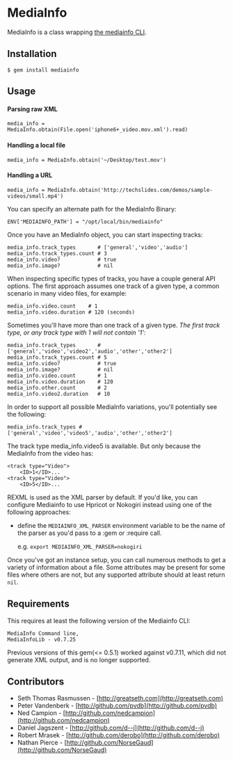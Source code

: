 # MediaInfo

MediaInfo is a class wrapping [the mediainfo CLI](http://mediainfo.sourceforge.net).

## Installation
    
    $ gem install mediainfo
    
## Usage

#### Parsing raw XML
    media_info = MediaInfo.obtain(File.open('iphone6+_video.mov.xml').read)
#### Handling a local file
    media_info = MediaInfo.obtain('~/Desktop/test.mov')
#### Handling a URL
    media_info = MediaInfo.obtain('http://techslides.com/demos/sample-videos/small.mp4')

You can specify an alternate path for the MediaInfo Binary:
    
    ENV['MEDIAINFO_PATH'] = "/opt/local/bin/mediainfo"
    
Once you have an MediaInfo object, you can start inspecting tracks:
    
    media_info.track_types       # ['general','video','audio']
    media_info.track_types.count # 3
    media_info.video?            # true
    media_info.image?            # nil
    
When inspecting specific types of tracks, you have a couple general API options. The 
first approach assumes one track of a given type, a common scenario in many video files, 
for example:
    
    media_info.video.count    # 1
    media_info.video.duration # 120 (seconds)
    
Sometimes you'll have more than one track of a given type. _The first track type, or any track type with <ID>1</ID> will not contain '1':_
    
    media_info.track_types       # ['general','video','video2','audio','other','other2']
    media_info.track_types.count # 5
    media_info.video?            # true
    media_info.image?            # nil
    media_info.video.count       # 1
    media_info.video.duration    # 120
    media_info.other.count       # 2
    media_info.video2.duration   # 10
    
In order to support all possible MediaInfo variations, you'll potentially see the following:

    media_info.track_types # ['general','video','video5','audio','other','other2']
    
The track type media_info.video5 is available. But only because the MediaInfo from the video has:

    <track type="Video">
        <ID>1</ID>...
    <track type="Video">
        <ID>5</ID>...

REXML is used as the XML parser by default. If you'd like, you can 
configure Mediainfo to use Hpricot or Nokogiri instead using one of 
the following approaches:

  * define the `MEDIAINFO_XML_PARSER` environment variable to be the 
    name of the parser as you'd pass to a :gem or :require call. 
    
    e.g. `export MEDIAINFO_XML_PARSER=nokogiri`
    
Once you've got an instance setup, you can call numerous methods to get 
a variety of information about a file. Some attributes may be present 
for some files where others are not, but any supported attribute 
should at least return `nil`.

## Requirements

This requires at least the following version of the Mediainfo CLI:
  
    MediaInfo Command line,
    MediaInfoLib - v0.7.25
  
Previous versions of this gem(<= 0.5.1) worked against v0.7.11, which did not 
generate XML output, and is no longer supported.

## Contributors

* Seth Thomas Rasmussen - [http://greatseth.com](http://greatseth.com)
* Peter Vandenberk      - [http://github.com/pvdb](http://github.com/pvdb)
* Ned Campion           - [http://github.com/nedcampion](http://github.com/nedcampion)
* Daniel Jagszent       - [http://github.com/d--j](http://github.com/d--j)
* Robert Mrasek         - [http://github.com/derobo](http://github.com/derobo)
* Nathan Pierce         - [http://github.com/NorseGaud](http://github.com/NorseGaud)